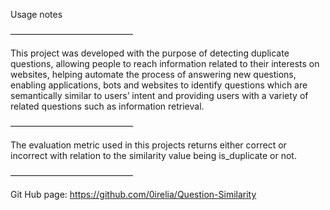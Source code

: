 Usage notes

——————————————

This project was developed with the purpose of detecting duplicate questions, allowing people to reach information related to their interests on websites, helping automate the process of answering new questions, enabling applications, bots and websites to identify questions which are semantically similar to users’ intent and providing users with a variety of related questions such as information retrieval.

——————————————

 The evaluation metric used in this projects returns either correct or incorrect with relation to the similarity value being is_duplicate or not.

——————————————

Git Hub page: https://github.com/0irelia/Question-Similarity
